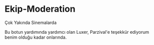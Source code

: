 # Ekip-Moderation
Çok Yakında Sinemalarda

Bu botun yardımında yardımcı olan Luxer, Parzival'e teşekkür ediyorum benim olduğu kadar onlarında.
